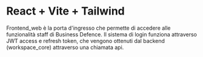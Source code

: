 # React + Vite + Tailwind

Frontend_web è la porta d'ingresso che permette di accedere alle funzionalità staff di Business Defence.
Il sistema di login funziona attraverso JWT access e refresh token, che vengono ottenuti dal backend (workspace_core) attraverso una chiamata api.


